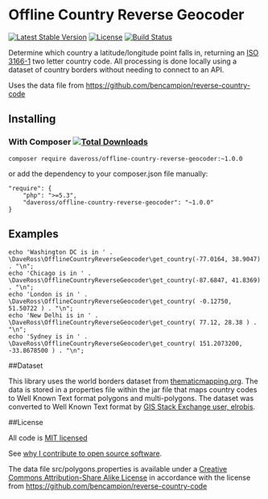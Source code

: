 # Offline Country Reverse Geocoder

[![Latest Stable Version](https://poser.pugx.org/daveross/offline-country-reverse-geocoder/v/stable)](https://packagist.org/packages/daveross/offline-country-reverse-geocoder) [![License](https://poser.pugx.org/daveross/offline-country-reverse-geocoder/license)](https://packagist.org/packages/daveross/offline-country-reverse-geocoder) [![Build Status](https://travis-ci.org/daveross/offline-country-reverse-geocoder.svg?branch=master)](https://travis-ci.org/daveross/offline-country-reverse-geocoder)

Determine which country a latitude/longitude point falls in, returning an [ISO 3166-1](https://en.m.wikipedia.org/wiki/ISO_3166-1_alpha-2) two letter country code. All processing is done locally using a dataset of country borders without needing to connect to an API.

Uses the data file from https://github.com/bencampion/reverse-country-code

## Installing

### With Composer [![Total Downloads](https://poser.pugx.org/daveross/offline-country-reverse-geocoder/downloads)](https://packagist.org/packages/daveross/offline-country-reverse-geocoder)

```
composer require daveross/offline-country-reverse-geocoder:~1.0.0
```

or add the dependency to your composer.json file manually:

```
"require": {
	"php": ">=5.3",
	"daveross/offline-country-reverse-geocoder": "~1.0.0"
}
```

## Examples

```
echo 'Washington DC is in ' . \DaveRoss\OfflineCountryReverseGeocoder\get_country(-77.0164, 38.9047) . "\n";
echo 'Chicago is in ' . \DaveRoss\OfflineCountryReverseGeocoder\get_country(-87.6847, 41.8369) . "\n";
echo 'London is in ' . \DaveRoss\OfflineCountryReverseGeocoder\get_country( -0.12750, 51.50722 ) . "\n";
echo 'New Delhi is in ' . \DaveRoss\OfflineCountryReverseGeocoder\get_country( 77.12, 28.38 ) . "\n";
echo 'Sydney is in ' . \DaveRoss\OfflineCountryReverseGeocoder\get_country( 151.2073200, -33.8678500 ) . "\n";
```

##Dataset

This library uses the world borders dataset from [thematicmapping.org](http://thematicmapping.org/downloads/world_borders.php). The data is stored in a properties file within the jar file that maps country codes to Well Known Text format polygons and multi-polygons. The dataset was converted to Well Known Text format by [GIS Stack Exchange user, elrobis](http://gis.stackexchange.com/a/17441).

##License

All code is [MIT licensed](http://daveross.mit-license.org/)

See [why I contribute to open source software](https://davidmichaelross.com/blog/contribute-open-source-software/).

The data file src/polygons.properties is available under a [Creative Commons Attribution-Share Alike License](http://creativecommons.org/licenses/by-sa/3.0/) in accordance with the license from https://github.com/bencampion/reverse-country-code
